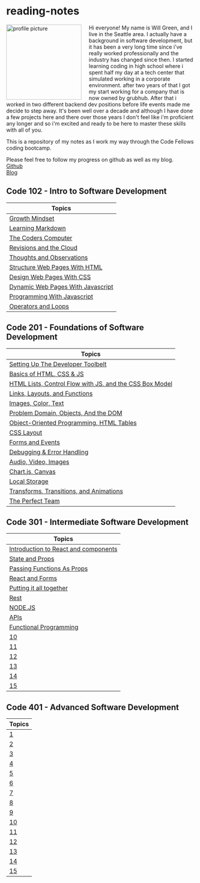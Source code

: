 # reading-notes

<img src="https://avatars.githubusercontent.com/u/696086?v=4" alt="profile picture" align="left" width="200" height="200" style="margin-right: 20px;">Hi everyone! My name is Will Green, and I live in the Seattle area. I actually have a background in software development, but it has been a very long time since i've really worked professionally and the industry has changed since then. I started learning coding in high school where i spent half my day at a tech center that simulated working in a corporate environment. after two years of that I got my start working for a company that is now owned by grubhub. After that i worked in two different backend dev positions before life events made me decide to step away. It's been well over a decade and although I have done a few projects here and there over those years I don't feel like i'm proficient any longer and so i'm excited and ready to be here to master these skills with all of you.

This is a repository of my notes as I work my way through the Code Fellows coding bootcamp.

Please feel free to follow my progress on github as well as my blog.  
[Github](https://github.com/tehbillis/)  
[Blog](https://tehbillis.github.io/)

## Code 102 - Intro to Software Development

| Topics                                     |
|--------------------------------------------|
| [Growth Mindset](102/growth-mindset.md)     |
| [Learning Markdown](102/learning-markdown.md) |
| [The Coders Computer](102/the-coders-computer.md) |
| [Revisions and the Cloud](102/revisions-and-the-cloud.md) |
| [Thoughts and Observations](102/thoughts-observations.md) |
| [Structure Web Pages With HTML](102/structure-web-pages-with-html.md) |
| [Design Web Pages With CSS](102/design-web-pages-with-css.md) |
| [Dynamic Web Pages With Javascript](102/dynamic-web-pages-with-javascript.md) |
| [Programming With Javascript](102/programming-with-javascript.md) |
| [Operators and Loops](102/operators-and-loops.md) |

## Code 201 - Foundations of Software Development

| Topics |
|-------|
| [Setting Up The Developer Toolbelt](201/class-01.md) |
| [Basics of HTML, CSS & JS](201/class-02.md) |
| [HTML Lists, Control Flow with JS, and the CSS Box Model](201/class-03.md) |
| [Links, Layouts, and Functions](201/class-04.md) |
| [Images, Color, Text](201/class-05.md) |
| [Problem Domain, Objects, And the DOM](201/class-06.md) |
| [Object-Oriented Programming, HTML Tables](201/class-07.md) |
| [CSS Layout](201/class-08.md) |
| [Forms and Events](201/class-09.md) |
| [Debugging & Error Handling](201/class-10.md) |
| [Audio, Video, Images](201/class-11.md) |
| [Chart.js, Canvas](201/class-12.md) |
| [Local Storage](201/class-13.md) |
| [Transforms, Transitions, and Animations](201/class-14.md) |
| [The Perfect Team](201/class-14b.md) |

## Code 301 - Intermediate Software Development

| Topics |
|-------|
| [Introduction to React and components](301/class-01.md) |
| [State and Props](301/class-02.md) |
| [Passing Functions As Props](301/class-03.md) |
| [React and Forms](301/class-04.md) |
| [Putting it all together](301/class-05.md) |
| [Rest](301/class-06.md) |
| [NODE.JS](301/class-07.md) |
| [APIs](301/class-08.md) |
| [Functional Programming](301/class-09.md) |
| [10]() |
| [11]() |
| [12]() |
| [13]() |
| [14]() |
| [15]() |

## Code 401 - Advanced Software Development

| Topics |
|-------|
| [1]() |
| [2]() |
| [3]() |
| [4]() |
| [5]() |
| [6]() |
| [7]() |
| [8]() |
| [9]() |
| [10]() |
| [11]() |
| [12]() |
| [13]() |
| [14]() |
| [15]() |

